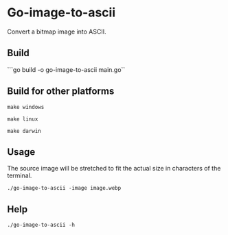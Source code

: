 # Go-image-to-ascii

Convert a bitmap image into ASCII.

## Build

```go build -o go-image-to-ascii main.go``

## Build for other platforms

```make windows```

```make linux```

```make darwin```

## Usage

The source image will be stretched to fit the actual size in characters of the terminal. 

```./go-image-to-ascii -image image.webp```

## Help

```./go-image-to-ascii -h```



